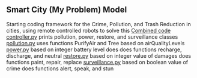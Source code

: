 ## Smart City (My Problem) Model

Starting coding framework for the Crime, Pollution, and Trash Reduction in cities, using remote controlled robots to solve this
[Combined code](../code/HW1.py)
[controller.py](../code/controller.py) prints pollution, power, restore, and surveillance classes
[pollution.py](../code/pollution.py) uses functions PurifyAir and Tree based on airQualityLevels
[power.py](../code/power.py) based on integer battery level does does functions recharge, discharge, and neutral
[restore.py](../code/restore.py) based on integer value of damages does functions paint, repair, replace
[surveillance.py](../code/surveillance.py) based on boolean value of crime does functions alert, speak, and stun
